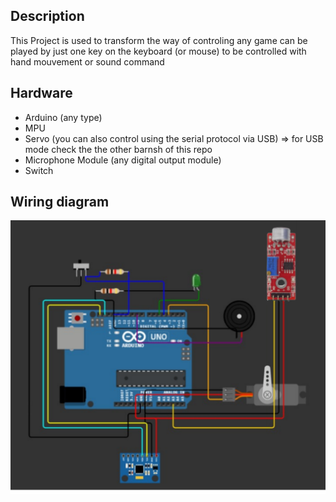 ## Description
This Project is used to transform the way of controling any game can be played by just one key on the keyboard (or mouse)
to be controlled with hand mouvement or sound command 
## Hardware
- Arduino (any type)
- MPU
- Servo (you can also control using the serial protocol via USB) => for USB mode check the the other barnsh of this repo
- Microphone Module (any digital output module)
- Switch
## Wiring diagram
![alt text](image.png)


